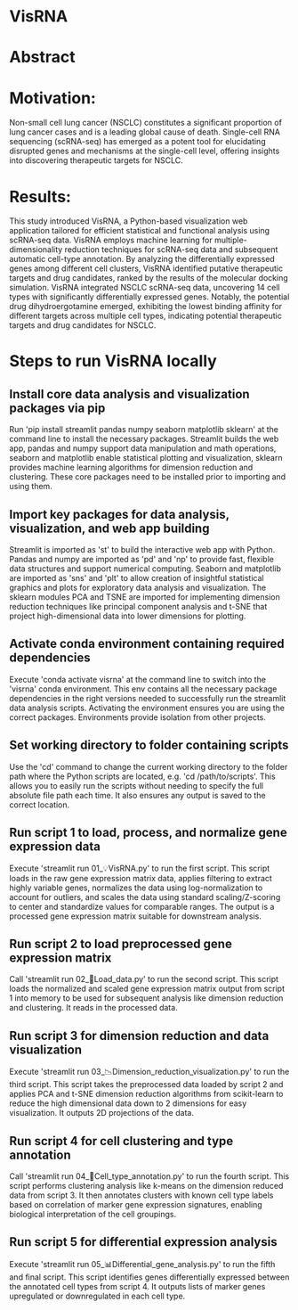 # VisRNA
# Abstract
# Motivation: 
Non-small cell lung cancer (NSCLC) constitutes a significant proportion of lung cancer cases and is a leading global cause of death. Single-cell RNA sequencing (scRNA-seq) has emerged as a potent tool for elucidating disrupted genes and mechanisms at the single-cell level, offering insights into discovering therapeutic targets for NSCLC.
# Results: 
This study introduced VisRNA, a Python-based visualization web application tailored for efficient statistical and functional analysis using scRNA-seq data. VisRNA employs machine learning for multiple-dimensionality reduction techniques for scRNA-seq data and subsequent automatic cell-type annotation. By analyzing the differentially expressed genes among different cell clusters, VisRNA identified putative therapeutic targets and drug candidates, ranked by the results of the molecular docking simulation. VisRNA integrated NSCLC scRNA-seq data, uncovering 14 cell types with significantly differentially expressed genes. Notably, the potential drug dihydroergotamine emerged, exhibiting the lowest binding affinity for different targets across multiple cell types, indicating potential therapeutic targets and drug candidates for NSCLC.

# Steps to run VisRNA locally

## Install core data analysis and visualization packages via pip
Run 'pip install streamlit pandas numpy seaborn matplotlib sklearn' at the command line to install the necessary packages. Streamlit builds the web app, pandas and numpy support data manipulation and math operations, seaborn and matplotlib enable statistical plotting and visualization, sklearn provides machine learning algorithms for dimension reduction and clustering. These core packages need to be installed prior to importing and using them.

## Import key packages for data analysis, visualization, and web app building
Streamlit is imported as 'st' to build the interactive web app with Python. Pandas and numpy are imported as 'pd' and 'np' to provide fast, flexible data structures and support numerical computing. Seaborn and matplotlib are imported as 'sns' and 'plt' to allow creation of insightful statistical graphics and plots for exploratory data analysis and visualization. The sklearn modules PCA and TSNE are imported for implementing dimension reduction techniques like principal component analysis and t-SNE that project high-dimensional data into lower dimensions for plotting. 

## Activate conda environment containing required dependencies
Execute 'conda activate visrna' at the command line to switch into the 'visrna' conda environment. This env contains all the necessary package dependencies in the right versions needed to successfully run the streamlit data analysis scripts. Activating the environment ensures you are using the correct packages. Environments provide isolation from other projects.

## Set working directory to folder containing scripts 
Use the 'cd' command to change the current working directory to the folder path where the Python scripts are located, e.g. 'cd /path/to/scripts'. This allows you to easily run the scripts without needing to specify the full absolute file path each time. It also ensures any output is saved to the correct location.

## Run script 1 to load, process, and normalize gene expression data 
Execute 'streamlit run 01_💡VisRNA.py' to run the first script. This script loads in the raw gene expression matrix data, applies filtering to extract highly variable genes, normalizes the data using log-normalization to account for outliers, and scales the data using standard scaling/Z-scoring to center and standardize values for comparable ranges. The output is a processed gene expression matrix suitable for downstream analysis.

## Run script 2 to load preprocessed gene expression matrix
Call 'streamlit run 02_📝Load_data.py' to run the second script. This script loads the normalized and scaled gene expression matrix output from script 1 into memory to be used for subsequent analysis like dimension reduction and clustering. It reads in the processed data.

## Run script 3 for dimension reduction and data visualization
Execute 'streamlit run 03_📉Dimension_reduction_visualization.py' to run the third script. This script takes the preprocessed data loaded by script 2 and applies PCA and t-SNE dimension reduction algorithms from scikit-learn to reduce the high dimensional data down to 2 dimensions for easy visualization. It outputs 2D projections of the data.

## Run script 4 for cell clustering and type annotation
Call 'streamlit run 04_🧬Cell_type_annotation.py' to run the fourth script. This script performs clustering analysis like k-means on the dimension reduced data from script 3. It then annotates clusters with known cell type labels based on correlation of marker gene expression signatures, enabling biological interpretation of the cell groupings.

## Run script 5 for differential expression analysis
Execute 'streamlit run 05_📊Differential_gene_analysis.py' to run the fifth and final script. This script identifies genes differentially expressed between the annotated cell types from script 4. It outputs lists of marker genes upregulated or downregulated in each cell type.
